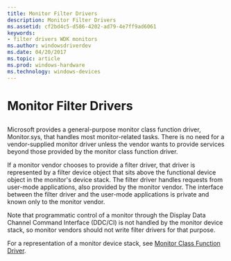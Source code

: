 ```yaml
---
title: Monitor Filter Drivers
description: Monitor Filter Drivers
ms.assetid: cf2bd4c5-d586-4202-ad79-4e7ff9ad6061
keywords:
- filter drivers WDK monitors
ms.author: windowsdriverdev
ms.date: 04/20/2017
ms.topic: article
ms.prod: windows-hardware
ms.technology: windows-devices
---
```


# Monitor Filter Drivers


## <span id="ddk_monitor_filter_drivers_gg"></span><span id="DDK_MONITOR_FILTER_DRIVERS_GG"></span>


Microsoft provides a general-purpose monitor class function driver, Monitor.sys, that handles most monitor-related tasks. There is no need for a vendor-supplied monitor driver unless the vendor wants to provide services beyond those provided by the monitor class function driver.

If a monitor vendor chooses to provide a filter driver, that driver is represented by a filter device object that sits above the functional device object in the monitor's device stack. The filter driver handles requests from user-mode applications, also provided by the monitor vendor. The interface between the filter driver and the user-mode applications is private and known only to the monitor vendor.

Note that programmatic control of a monitor through the Display Data Channel Command Interface (DDC/CI) is not handled by the monitor device stack, so monitor vendors should not write filter drivers for that purpose.

For a representation of a monitor device stack, see [Monitor Class Function Driver](monitor-class-function-driver.md).

 

 





